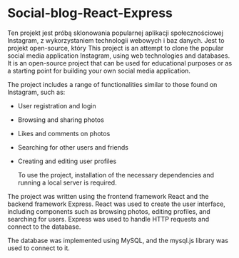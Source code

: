 # Social-blog-React-Express

Ten projekt jest próbą sklonowania popularnej aplikacji społecznościowej Instagram, z wykorzystaniem technologii webowych i baz danych. Jest to projekt open-source, który This project is an attempt to clone the popular social media application Instagram, using web technologies and databases. It is an open-source project that can be used for educational purposes or as a starting point for building your own social media application.

The project includes a range of functionalities similar to those found on Instagram, such as:

- User registration and login
- Browsing and sharing photos
- Likes and comments on photos
- Searching for other users and friends
- Creating and editing user profiles

  To use the project, installation of the necessary dependencies and running a local server is required.

The project was written using the frontend framework React and the backend framework Express. React was used to create the user interface, including components such as browsing photos, editing profiles, and searching for users. Express was used to handle HTTP requests and connect to the database.

The database was implemented using MySQL, and the mysql.js library was used to connect to it.
